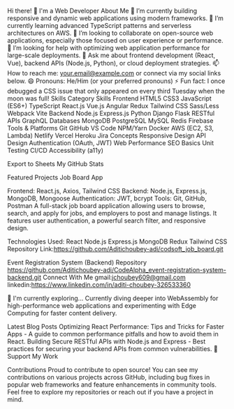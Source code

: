 Hi there! 👋 I'm a Web Developer
About Me
🔭 I’m currently building responsive and dynamic web applications using modern frameworks.
🌱 I’m currently learning advanced TypeScript patterns and serverless architectures on AWS.
👯 I’m looking to collaborate on open-source web applications, especially those focused on user experience or performance.
🤔 I’m looking for help with optimizing web application performance for large-scale deployments.
💬 Ask me about frontend development (React, Vue), backend APIs (Node.js, Python), or cloud deployment strategies.
📫 How to reach me: your.email@example.com or connect via my social links below.
😄 Pronouns: He/Him (or your preferred pronouns)
⚡ Fun fact: I once debugged a CSS issue that only appeared on every third Tuesday when the moon was full!
Skills
Category	Skills
Frontend	HTML5 CSS3 JavaScript (ES6+) TypeScript React.js Vue.js Angular Redux Tailwind CSS Sass/Less Webpack Vite
Backend	Node.js Express.js Python Django Flask RESTful APIs GraphQL
Databases	MongoDB PostgreSQL MySQL Redis Firebase
Tools & Platforms	Git GitHub VS Code NPM/Yarn Docker AWS (EC2, S3, Lambda) Netlify Vercel Heroku Jira
Concepts	Responsive Design API Design Authentication (OAuth, JWT) Web Performance SEO Basics Unit Testing CI/CD Accessibility (a11y)

Export to Sheets
My GitHub Stats


Featured Projects
Job Board App

Frontend: React.js, Axios, Tailwind CSS
Backend: Node.js, Express.js, MongoDB, Mongoose
Authentication: JWT, bcrypt
Tools: Git, GitHub, Postman
A full-stack job board application allowing users to browse, search, and apply for jobs, and employers to post and manage listings. It features user authentication, a powerful search filter, and responsive design.

Technologies Used: React Node.js Express.js MongoDB Redux Tailwind CSS
Repository Link:https://github.com/Aditichoubey-adi/codsoft_job_board.git


Event Registration System (Backend)
Repository https://github.com/Aditichoubey-adi/CodeAlpha_event-registration-system-backend.git
Connect With Me
gmail:jchoubey609@gmail.com
linkedin:https://www.linkedin.com/in/aditi-choubey-326533360



🌱 I'm currently exploring...
Currently diving deeper into WebAssembly for high-performance web applications and experimenting with Edge Computing for faster content delivery.

Latest Blog Posts
Optimizing React Performance: Tips and Tricks for Faster Apps - A guide to common performance pitfalls and how to avoid them in React.
Building Secure RESTful APIs with Node.js and Express - Best practices for securing your backend APIs from common vulnerabilities.
💖 Support My Work


Contributions
Proud to contribute to open source! You can see my contributions on various projects across GitHub, including bug fixes in popular web frameworks and feature enhancements in community tools. Feel free to explore my repositories or reach out if you have a project in mind.

